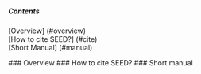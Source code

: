##### Contents
[Overview] (#overview)  
[How to cite SEED?] (#cite)  
[Short Manual] (#manual)  

<a name="overview"/>
### Overview

<a name="cite"/>
### How to cite SEED?

<a name="manual"/>
### Short manual
